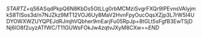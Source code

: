 $START$Z+qS6ASqdPkpQ6N8KbDs5GtLLg0rbMCMziSvgrFXQr9lPEvnsVAIyjmkS8TISos3d/n7NJZkz9MT12VOJ6Uy8MaV2HvnFpyOucOqsXZjp3L7rW5I4UDYOWXWZUYQPEJdRJmjhVQbher9mEarjFu05RpJp+8tGLt5sFgfB3EwTSjDNj6lO8f2uyzATfWC/T11GUWsFOkJw4zqtvJXyM8CXw==$END$